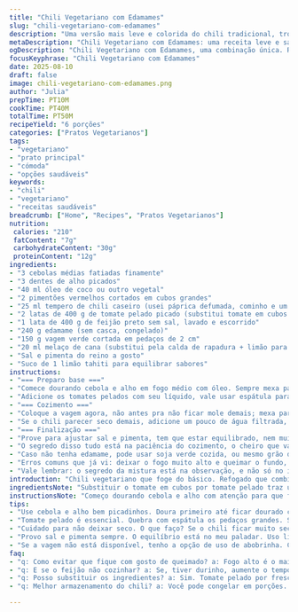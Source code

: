 ```yaml
---
title: "Chili Vegetariano com Edamames"
slug: "chili-vegetariano-com-edamames"
description: "Uma versão mais leve e colorida do chili tradicional, trocando parte dos feijões por edamames e substituindo o molho de tomate por uma mistura com tomate pelado. Com menos pimenta, visa agradar quem curte sabor sem exagero picante. Usei vagem fresca para dar textura crocante que contrasta com o caldo cremoso da receita. O toque final fica por conta do suco de limão para equilibrar o adocicado da melaço de cana. Dá pra servir com iogurte natural em vez da nata azeda e trocar a coentro por salsinha se não for fã do cheiro forte. A cozinha fica perfumada rapidinho, e o ponto do cozimento não depende só do tempo, mas do quanto os vegetais estão macios e do caldo engrossado na medida certa."
metaDescription: "Chili Vegetariano com Edamames: uma receita leve e saborosa. Mistura de sabores que encanta e traz texturas interessantes à mesa."
ogDescription: "Chili Vegetariano com Edamames, uma combinação única. Receita que surpreende com leveza, cores e aromas marcantes."
focusKeyphrase: "Chili Vegetariano com Edamames"
date: 2025-08-10
draft: false
image: chili-vegetariano-com-edamames.png
author: "Julia"
prepTime: PT10M
cookTime: PT40M
totalTime: PT50M
recipeYield: "6 porções"
categories: ["Pratos Vegetarianos"]
tags:
- "vegetariano"
- "prato principal"
- "cómoda"
- "opções saudáveis"
keywords:
- "chili"
- "vegetariano"
- "receitas saudáveis"
breadcrumb: ["Home", "Recipes", "Pratos Vegetarianos"]
nutrition: 
 calories: "210"
 fatContent: "7g"
 carbohydrateContent: "30g"
 proteinContent: "12g"
ingredients:
- "3 cebolas médias fatiadas finamente"
- "3 dentes de alho picados"
- "40 ml óleo de coco ou outro vegetal"
- "2 pimentões vermelhos cortados em cubos grandes"
- "25 ml tempero de chili caseiro (usei páprica defumada, cominho e um toque de pimenta cayenne)"
- "2 latas de 400 g de tomate pelado picado (substitui tomate em cubos pela textura mais suave)"
- "1 lata de 400 g de feijão preto sem sal, lavado e escorrido"
- "240 g edamame (sem casca, congelado)"
- "150 g vagem verde cortada em pedaços de 2 cm"
- "20 ml melaço de cana (substitui pela calda de rapadura + limão para testar)"
- "Sal e pimenta do reino a gosto"
- "Suco de 1 limão tahiti para equilibrar sabores"
instructions:
- "=== Preparo base ==="
- "Comece dourando cebola e alho em fogo médio com óleo. Sempre mexa para não queimar; espuma da cebola ficando translúcida é sinal de que está certo. Pimentão entra depois, soltando aroma fresco e um som de fritura diferente, tipo chiado suave, mexa um minuto só para liberar os sabores do tempero chili;"
- "Adicione os tomates pelados com seu líquido, vale usar espátula para quebrar os pedaços maiores. Em seguida, feijão preto e edamame congelado. Essa troca de feijão garante a textura banco do edamame, mais firme. Tempere com melaço, mas cuidado com o doce excessivo; o limão entra aqui para cortar esse dulçor intenso;"
- "=== Cozimento ==="
- "Coloque a vagem agora, não antes pra não ficar mole demais; mexa para incorporar tudo. Sobe uma fervura, abaixe o fogo para médio-baixo e tampe parcialmente; deixe cozinhar por volta de 35-40 minutos. Mexa de vez em quando para soltar do fundo da panela e observar se o caldo engrossou sem queimar;"
- "Se o chili parecer seco demais, adicione um pouco de água filtrada, mas não exagere para que o caldo fique encorpado e cremoso pelas fibras do tomate e feijão;"
- "=== Finalização ==="
- "Prove para ajustar sal e pimenta, tem que estar equilibrado, nem muito apimentado, nem sem graça. Servi com creme azedo caseiro (iogurte natural azedado rápido com suco de limão) e folhas frescas de coentro, mas quem não curte pode optar por salsinha ou cebolinha picada."
- "O segredo disso tudo está na paciência do cozimento, o cheiro que vai tomando conta da cozinha é subliminar, mas revela que já está quase na hora. O aspecto do chili deve ficar úmido, lembrando ragu, sem muito líquido escorrendo;"
- "Caso não tenha edamame, pode usar soja verde cozida, ou mesmo grão de bico para variar a textura. E se não quiser vagem, abobrinha cortada igual fica ótima, soltando um suquinho delicado."
- "Erros comuns que já vi: deixar o fogo muito alto e queimar o fundo, o que altera todo o sabor. Outro é cozinhar pouco e ficar com o feijão duro e vagem crua demais. O ideal é uma mistura entre maciez e textura ainda presente para garantir o contraste."
- "Vale lembrar: o segredo da mistura está na observação, e não só no ímpar cronômetro."
introduction: "Chili vegetariano que foge do básico. Refogado que combina ingredientes mais leves e uma pitada de criatividade pra dar aquele toque especial. Aprendi a usar edamames congelados pra garantir proteína e textura diferente, que nem feijão, mas mais agradável para quem não curte leguminosas tradicionais na mesma intensidade. O equilíbrio entre o doce sutil do melaço, o ácido do limão e o leve amargor do pimentão cria um conjunto que não enjoa, ainda mais com a vagem fresquinha dando contraste crocante. É receita pra repetir, fazer em grandes quantidades, e ficar refazendo aos poucos com suas variações. Nada engessa paladar, é um convite pra vendaval pessoal na cozinha."
ingredientsNote: "Substituir o tomate em cubos por tomate pelado traz uma textura mais uniforme ao molho do chili, ajudando no cozimento e na espessura final. O óleo de coco confere leve aroma, mas óleo de girassol ou canola funcionam igualmente se quiser coisa neutra. Trocar o feijão vermelho por feijão preto muda sabor e consistência, o feijão preto é mais suave e mantém liga de forma diferente. A vagem verde fresca adiciona crocância e cor, e pode ser trocada por abobrinha ou chuchu para variações locais. Quanto às especiarias, reduzir pimenta ajuda quem prefere menos ardência, mas não elimine o cominho que dá corpo. A adição do limão ao final é essencial para balancear o doce do melaço, que pode ser substituído por melado ou rapadura dissolvida, testada pra acerto rápido. Sal e pimenta devem sempre ser graduados aos poucos, para não passar o ponto."
instructionsNote: "Começo dourando cebola e alho com atenção para que fiquem translúcidos, não escurecidos, evitando sabor amargo. O pimentão entra pouco antes do tempero para liberar aroma fresco sem virar refogado murcho. O uso do tomate pelado requer uma quebra cuidadosa das partes maiores para uniformizar o molho. Cozinhar com tampa abafada mantém o líquido na panela, que reduz, concentrando sabor – mexer evita que o fundo queime e ajuda na homogeneidade. A vagem deve entrar no ponto em que o líquido já começa a apurar, assim mantém textura. Ajustar a acidez com limão ao final evita que o chili fique pesado demais. Se aumentar o fogo, o cozimento ficará desigual; fogo médio-baixo e paciência são chaves para resultado que agrada. Finalizar com creme azedo ou iogurte é dica para quem quer fazer cremoso sem pesar. Não sobrecarregue o prato com ingredientes, teste pequenas variações pra entender como cada um altera a textura. Controle dos tempos e identificação das texturas concluídas fazem toda diferença."
tips:
- "Use cebola e alho bem picadinhos. Doura primeiro até ficar dourado claro. Cuidado com o fogo, não queimar. Pimentão combina bem depois; aroma fresco é essencial aqui. Não deixe muito tempo para não amolecer. Faço um truque; jogar pimentão só perto do tempero e um minuto."
- "Tomate pelado é essencial. Quebra com espátula os pedaços grandes. Se não tiver, tomate fresco funciona, mas a textura muda. O edamame é uma mão na roda. Sinto que dá uma crocância boa. Se não tiver, a soja verde também faz o trabalho. Aqui vale testar."
- "Cuidado para não deixar seco. O que faço? Se o chili ficar muito seco, adiciono água filtrada aos poucos. Não exagerar. Ponto do cozimento e textura é o que importa. Grande diferença ficar cremoso. Cada ingrediente absorve e deve estar presente. Cozinhar com tampa é o segredinho."
- "Provo sal e pimenta sempre. O equilíbrio está no meu paladar. Uso limão só no final, evita peso excessivo. Isso traz frescor. Já errei em não colocar, bem diferente. Sinto que é o truque para harmonizar."
- "Se a vagem não está disponível, tenho a opção de uso de abobrinha. Corto igual, solta suco e não fica pesado. E se vagem estiver cozida antes, perco textura crocante. O ideal é misturar ingredientes bem. Equação perfeita entre maciez e crocância."
faq:
- "q: Como evitar que fique com gosto de queimado? a: Fogo alto é o maior erro. O ideal é fogo médio-baixo. Mexer bastante evita. Fiquem de olho no fundo. Se grudar, mexe mais."
- "q: E se o feijão não cozinhar? a: Se, tiver durinho, aumente o tempo. Mas fique atenta a textura. É importante não deixar mole demais. Tem que ter firmeza, isso garante a integridade."
- "q: Posso substituir os ingredientes? a: Sim. Tomate pelado por fresco. Feijão pode trocar por grão de bico ou lentilha. Vagem por abobrinha ou chuchu. Sempre adaptando. Assim a receita sempre muda."
- "q: Melhor armazenamento do chili? a: Você pode congelar em porções. Consigo manter bem sabor. Ou na geladeira, dura de 3 a 5 dias. Se for congelar, use potes bem fechados. Isso evita queimaduras de frio."

---
```

